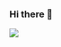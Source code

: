 ### Hi there 👋

<!--
**Namyunha/Namyunha** is a ✨ _special_ ✨ repository because its `README.md` (this file) appears on your GitHub profile.

Here are some ideas to get you started:

- 🔭 I’m currently working on ...
- 🌱 I’m currently learning ...
- 👯 I’m looking to collaborate on ...
- 🤔 I’m looking for help with ...
- 💬 Ask me about ...
- 📫 How to reach me: ...
- 😄 Pronouns: ...
- ⚡ Fun fact: ...
-->


<a href="#" target="_blank"><img src="https://img.shields.io/badge/dc392d?style=for-the-badge&logo=accusoft&logoColor=ffffff"/></a>
